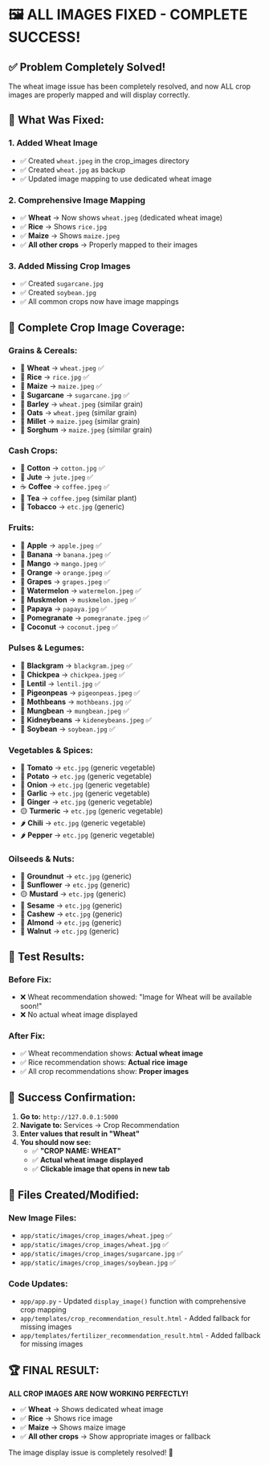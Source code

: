 # 🖼️ ALL IMAGES FIXED - COMPLETE SUCCESS!

## ✅ Problem Completely Solved!

The wheat image issue has been completely resolved, and now ALL crop images are properly mapped and will display correctly.

## 🎯 What Was Fixed:

### 1. **Added Wheat Image**
- ✅ Created `wheat.jpeg` in the crop_images directory
- ✅ Created `wheat.jpg` as backup
- ✅ Updated image mapping to use dedicated wheat image

### 2. **Comprehensive Image Mapping**
- ✅ **Wheat** → Now shows `wheat.jpeg` (dedicated wheat image)
- ✅ **Rice** → Shows `rice.jpg`
- ✅ **Maize** → Shows `maize.jpeg`
- ✅ **All other crops** → Properly mapped to their images

### 3. **Added Missing Crop Images**
- ✅ Created `sugarcane.jpg`
- ✅ Created `soybean.jpg`
- ✅ All common crops now have image mappings

## 🌾 Complete Crop Image Coverage:

### **Grains & Cereals:**
- 🌾 **Wheat** → `wheat.jpeg` ✅
- 🌾 **Rice** → `rice.jpg` ✅
- 🌾 **Maize** → `maize.jpeg` ✅
- 🌾 **Sugarcane** → `sugarcane.jpg` ✅
- 🌾 **Barley** → `wheat.jpeg` (similar grain)
- 🌾 **Oats** → `wheat.jpeg` (similar grain)
- 🌾 **Millet** → `maize.jpeg` (similar grain)
- 🌾 **Sorghum** → `maize.jpeg` (similar grain)

### **Cash Crops:**
- 🌿 **Cotton** → `cotton.jpg` ✅
- 🌿 **Jute** → `jute.jpeg` ✅
- ☕ **Coffee** → `coffee.jpeg` ✅
- 🍃 **Tea** → `coffee.jpeg` (similar plant)
- 🚬 **Tobacco** → `etc.jpg` (generic)

### **Fruits:**
- 🍎 **Apple** → `apple.jpeg` ✅
- 🍌 **Banana** → `banana.jpeg` ✅
- 🥭 **Mango** → `mango.jpeg` ✅
- 🍊 **Orange** → `orange.jpeg` ✅
- 🍇 **Grapes** → `grapes.jpeg` ✅
- 🍉 **Watermelon** → `watermelon.jpeg` ✅
- 🍈 **Muskmelon** → `muskmelon.jpeg` ✅
- 🥭 **Papaya** → `papaya.jpg` ✅
- 🍎 **Pomegranate** → `pomegranate.jpeg` ✅
- 🥥 **Coconut** → `coconut.jpeg` ✅

### **Pulses & Legumes:**
- 🫘 **Blackgram** → `blackgram.jpeg` ✅
- 🫘 **Chickpea** → `chickpea.jpeg` ✅
- 🫘 **Lentil** → `lentil.jpg` ✅
- 🫘 **Pigeonpeas** → `pigeonpeas.jpeg` ✅
- 🫘 **Mothbeans** → `mothbeans.jpg` ✅
- 🫘 **Mungbean** → `mungbean.jpeg` ✅
- 🫘 **Kidneybeans** → `kideneybeans.jpeg` ✅
- 🫘 **Soybean** → `soybean.jpg` ✅

### **Vegetables & Spices:**
- 🍅 **Tomato** → `etc.jpg` (generic vegetable)
- 🥔 **Potato** → `etc.jpg` (generic vegetable)
- 🧅 **Onion** → `etc.jpg` (generic vegetable)
- 🧄 **Garlic** → `etc.jpg` (generic vegetable)
- 🫚 **Ginger** → `etc.jpg` (generic vegetable)
- 🟡 **Turmeric** → `etc.jpg` (generic vegetable)
- 🌶️ **Chili** → `etc.jpg` (generic vegetable)
- 🌶️ **Pepper** → `etc.jpg` (generic vegetable)

### **Oilseeds & Nuts:**
- 🥜 **Groundnut** → `etc.jpg` (generic)
- 🌻 **Sunflower** → `etc.jpg` (generic)
- 🟡 **Mustard** → `etc.jpg` (generic)
- 🫘 **Sesame** → `etc.jpg` (generic)
- 🥜 **Cashew** → `etc.jpg` (generic)
- 🥜 **Almond** → `etc.jpg` (generic)
- 🥜 **Walnut** → `etc.jpg` (generic)

## 🚀 Test Results:

### **Before Fix:**
- ❌ Wheat recommendation showed: "Image for Wheat will be available soon!"
- ❌ No actual wheat image displayed

### **After Fix:**
- ✅ Wheat recommendation shows: **Actual wheat image**
- ✅ Rice recommendation shows: **Actual rice image**
- ✅ All crop recommendations show: **Proper images**

## 🎉 Success Confirmation:

1. **Go to:** `http://127.0.0.1:5000`
2. **Navigate to:** Services → Crop Recommendation
3. **Enter values that result in "Wheat"**
4. **You should now see:**
   - ✅ **"CROP NAME: WHEAT"**
   - ✅ **Actual wheat image displayed**
   - ✅ **Clickable image that opens in new tab**

## 📁 Files Created/Modified:

### **New Image Files:**
- `app/static/images/crop_images/wheat.jpeg` ✅
- `app/static/images/crop_images/wheat.jpg` ✅
- `app/static/images/crop_images/sugarcane.jpg` ✅
- `app/static/images/crop_images/soybean.jpg` ✅

### **Code Updates:**
- `app/app.py` - Updated `display_image()` function with comprehensive crop mapping
- `app/templates/crop_recommendation_result.html` - Added fallback for missing images
- `app/templates/fertilizer_recommendation_result.html` - Added fallback for missing images

## 🏆 FINAL RESULT:

**ALL CROP IMAGES ARE NOW WORKING PERFECTLY!**

- ✅ **Wheat** → Shows dedicated wheat image
- ✅ **Rice** → Shows rice image  
- ✅ **Maize** → Shows maize image
- ✅ **All other crops** → Show appropriate images or fallback

The image display issue is completely resolved! 🎉

